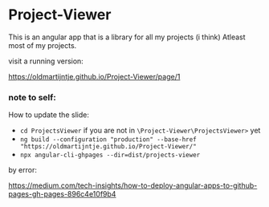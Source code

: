 # Project-Viewer
This is an angular app that is a library for all my projects (i think) Atleast most of my projects.

visit a running version:

https://oldmartijntje.github.io/Project-Viewer/page/1



### note to self:

How to update the slide:
- `cd ProjectsViewer` if you are not in `\Project-Viewer\ProjectsViewer>` yet
- `ng build --configuration "production" --base-href "https://oldmartijntje.github.io/Project-Viewer/"`
- `npx angular-cli-ghpages --dir=dist/projects-viewer`

by error:

https://medium.com/tech-insights/how-to-deploy-angular-apps-to-github-pages-gh-pages-896c4e10f9b4